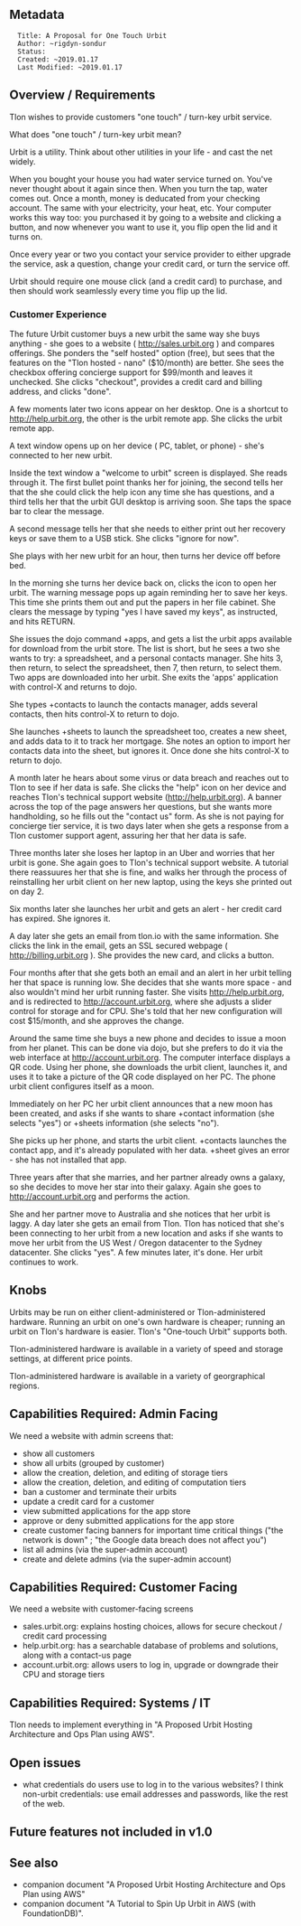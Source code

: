 ## Metadata
```
  Title: A Proposal for One Touch Urbit
  Author: ~rigdyn-sondur
  Status: 
  Created: ~2019.01.17
  Last Modified: ~2019.01.17
```

## Overview / Requirements

Tlon wishes to provide customers "one touch" / turn-key urbit service.

What does "one touch" / turn-key urbit mean?

Urbit is a utility.  Think about other utilities in your life - and cast the net widely.

When you bought your house you had water service turned on.  You've
never thought about it again since then.  When you turn the tap, water
comes out.  Once a month, money is deducated from your checking
account.  The same with your electricity, your heat, etc.  Your
computer works this way too: you purchased it by going to a website
and clicking a button, and now whenever you want to use it, you flip
open the lid and it turns on.

Once every year or two you contact your service provider to either
upgrade the service, ask a question, change your credit card, or turn
the service off.

Urbit should require one mouse click (and a credit card) to purchase,
and then should work seamlessly every time you flip up the lid.  

### Customer Experience

The future Urbit customer buys a new urbit the same way she buys
anything - she goes to a website ( http://sales.urbit.org ) and
compares offerings.  She ponders the "self hosted" option (free), but
sees that the features on the "Tlon hosted - nano" ($10/month) are
better.  She sees the checkbox offering concierge support for
$99/month and leaves it unchecked. She clicks "checkout", provides a
credit card and billing address, and clicks "done".

A few moments later two icons appear on her desktop.  One is a
shortcut to http://help.urbit.org, the other is the urbit remote app.
She clicks the urbit remote app.

A text window opens up on her device ( PC, tablet, or phone) - she's
connected to her new urbit.

Inside the text window a "welcome to urbit" screen is displayed.  She
reads through it.  The first bullet point thanks her for joining, the
second tells her that the she could click the help icon any time she
has questions, and a third tells her that the urbit GUI desktop is
arriving soon.  She taps the space bar to clear the message.

A second message tells her that she needs to either print out her
recovery keys or save them to a USB stick.  She clicks "ignore for
now".

She plays with her new urbit for an hour, then turns her device off
before bed.

In the morning she turns her device back on, clicks the icon to open
her urbit.  The warning message pops up again reminding her to save
her keys.  This time she prints them out and put the papers in her
file cabinet.  She clears the message by typing "yes I have saved my
keys", as instructed, and hits RETURN.

She issues the dojo command +apps, and gets a list the urbit apps
available for download from the urbit store.  The list is short, but
he sees a two she wants to try: a spreadsheet, and a personal contacts
manager.  She hits 3, then return, to select the spreadsheet, then 7,
then return, to select them.  Two apps are downloaded into her urbit.
She exits the 'apps' application with control-X and returns to dojo.

She types +contacts to launch the contacts manager, adds several
contacts, then hits control-X to return to dojo.

She launches +sheets to launch the spreadsheet too, creates a new
sheet, and adds data to it to track her mortgage.  She notes an option
to import her contacts data into the sheet, but ignores it.  Once done
she hits control-X to return to dojo.

A month later he hears about some virus or data breach and reaches out
to Tlon to see if her data is safe.  She clicks the "help" icon on her
device and reaches Tlon's technical support website
(http://help.urbit.org).  A banner across the top of the page answers
her questions, but she wants more handholding, so he fills out the
"contact us" form.  As she is not paying for concierge tier service,
it is two days later when she gets a response from a Tlon customer
support agent, assuring her that her data is safe.

Three months later she loses her laptop in an Uber and worries that
her urbit is gone.  She again goes to Tlon's technical support
website.  A tutorial there reassuures her that she is fine, and walks
her through the process of reinstalling her urbit client on her new
laptop, using the keys she printed out on day 2.

Six months later she launches her urbit and gets an alert - her credit
card has expired.  She ignores it.

A day later she gets an email from tlon.io with the same information.
She clicks the link in the email, gets an SSL secured webpage (
http://billing.urbit.org ).  She provides the new card, and clicks a
button.

Four months after that she gets both an email and an alert in her
urbit telling her that space is running low.  She decides that she
wants more space - and also wouldn't mind her urbit running faster.
She visits http://help.urbit.org, and is redirected to
http://account.urbit.org, where she adjusts a slider control for
storage and for CPU.  She's told that her new configuration will cost
$15/month, and she approves the change.

Around the same time she buys a new phone and decides to issue a moon
from her planet.  This can be done via dojo, but she prefers to do it
via the web interface at http://account.urbit.org.  The computer
interface displays a QR code.  Using her phone, she downloads the
urbit client, launches it, and uses it to take a picture of the QR
code displayed on her PC.  The phone urbit client configures itself as a moon.

Immediately on her PC her urbit client announces that a new moon has
been created, and asks if she wants to share +contact information (she
selects "yes") or +sheets information (she selects "no").

She picks up her phone, and starts the urbit client.  +contacts
launches the contact app, and it's already populated with her data.
+sheet gives an error - she has not installed that app.

Three years after that she marries, and her partner already owns a
galaxy, so she decides to move her star into their galaxy.  Again she
goes to http://account.urbit.org and performs the action.

She and her partner move to Australia and she notices that her urbit
is laggy.  A day later she gets an email from Tlon.  Tlon has noticed
that she's been connecting to her urbit from a new location and asks
if she wants to move her urbit from the US West / Oregon datacenter to
the Sydney datacenter.  She clicks "yes".  A few minutes later, it's
done.  Her urbit continues to work.

## Knobs

Urbits may be run on either client-administered or Tlon-administered
hardware.  Running an urbit on one's own hardware is cheaper; running
an urbit on Tlon's hardware is easier.  Tlon's "One-touch Urbit"
supports both.

Tlon-administered hardware is available in a variety of speed and storage settings, at different price points.

Tlon-administered hardware is available in a variety of georgraphical regions.

## Capabilities Required: Admin Facing

We need a website with admin screens that:

* show all customers
* show all urbits (grouped by customer)
* allow the creation, deletion, and editing of storage tiers
* allow the creation, deletion, and editing of computation tiers
* ban a customer and terminate their urbits
* update a credit card for a customer
* view submitted applications for the app store
* approve or deny submitted applications for the app store
* create customer facing banners for important time critical things ("the network is down" ; "the Google data breach does not affect you")
* list all admins (via the super-admin account)
* create and delete admins (via the super-admin account)

## Capabilities Required: Customer Facing

We need a website with customer-facing screens

* sales.urbit.org: explains hosting choices, allows for secure checkout / credit card processing 
* help.urbit.org: has a searchable database of problems and solutions, along with a contact-us page
* account.urbit.org: allows users to log in, upgrade or downgrade their CPU and storage tiers

## Capabilities Required: Systems / IT

Tlon needs to implement everything in "A Proposed Urbit Hosting Architecture and Ops Plan using AWS".






## Open issues

* what credentials do users use to log in to the various websites?  I
  think non-urbit credentials: use email addresses and passwords, like
  the rest of the web.


## Future features not included in v1.0



## See also

* companion document "A Proposed Urbit Hosting Architecture and Ops Plan using AWS"
* companion document "A Tutorial to Spin Up Urbit in AWS (with FoundationDB)".

